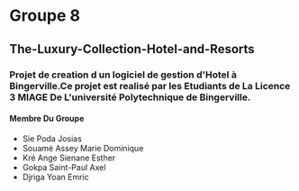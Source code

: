 # Groupe 8
## The-Luxury-Collection-Hotel-and-Resorts
### Projet de creation d un logiciel de gestion d'Hotel à Bingerville.Ce projet est realisé par les Etudiants de  La Licence 3 MIAGE De L'université Polytechnique de Bingerville.
#### Membre Du Groupe
* Sie Poda Josias
* Souamé Assey Marie Dominique 
* Kré Ange Sienane Esther
*  Gokpa Saint-Paul Axel
*  Djriga Yoan Emric
